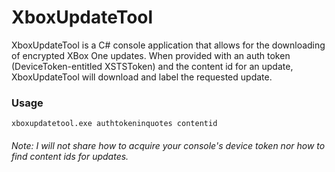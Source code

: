 # XboxUpdateTool


XboxUpdateTool is a C# console application that allows for the downloading of encrypted XBox One updates. When provided with an auth token (DeviceToken-entitled XSTSToken) and the content id for an update, XboxUpdateTool will download and label the requested update.


### Usage
`xboxupdatetool.exe authtokeninquotes contentid`

###### Note: I will not share how to acquire your console's device token nor how to find content ids for updates. 

